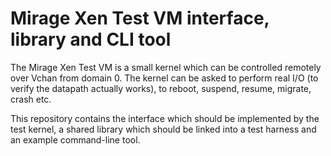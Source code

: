 Mirage Xen Test VM interface, library and CLI tool
==================================================

The Mirage Xen Test VM is a small kernel which can be controlled remotely
over Vchan from domain 0. The kernel can be asked to perform real I/O (to
verify the datapath actually works), to reboot, suspend, resume, migrate,
crash etc.

This repository contains the interface which should be implemented by the
test kernel, a shared library which should be linked into a test harness
and an example command-line tool.
